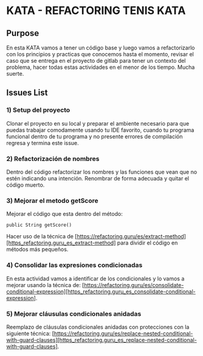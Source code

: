 # KATA - REFACTORING TENIS KATA #

## Purpose ##

En esta KATA vamos a tener un código base y luego vamos a refactorizarlo con los principios y practicas que conocemos hasta el momento, revisar el caso que se entrega en el proyecto de gitlab para tener un contexto del problema, hacer todas estas actividades en el menor de los tiempo. Mucha suerte. 

## Issues List ##

### 1) Setup del proyecto ###

Clonar el proyecto en su local y preparar el ambiente necesario para que puedas trabajar comodamente usando tu IDE favorito, cuando tu programa funcional dentro de tu programa y no presente errores de compilación regresa y termina este issue.

### 2) Refactorización de nombres ###

Dentro del código refactorizar los nombres y las funciones que vean que no estén indicando una intención. Renombrar de forma adecuada y quitar el código muerto.

  


### 3) Mejorar el metodo getScore ###

Mejorar el código que esta dentro del método:

~~~~~~~~~~
public String getScore()
~~~~~~~~~~

Hacer uso de la técnica de [https://refactoring.guru/es/extract-method][https_refactoring.guru_es_extract-method] para dividir el código en métodos más pequeños.

### 4) Consolidar las expresiones condicionadas ###

En esta actividad vamos a identificar de los condicionales y lo vamos a mejorar usando la técnica de: [https://refactoring.guru/es/consolidate-conditional-expression][https_refactoring.guru_es_consolidate-conditional-expression].

  


### 5) Mejorar cláusulas condicionales anidadas ###

Reemplazo de cláusulas condicionales anidadas con protecciones con la siguiente técnica: [https://refactoring.guru/es/replace-nested-conditional-with-guard-clauses][https_refactoring.guru_es_replace-nested-conditional-with-guard-clauses].

  



[https_refactoring.guru_es_extract-method]: https://refactoring.guru/es/extract-method
[https_refactoring.guru_es_consolidate-conditional-expression]: https://refactoring.guru/es/consolidate-conditional-expression
[https_refactoring.guru_es_replace-nested-conditional-with-guard-clauses]: https://refactoring.guru/es/replace-nested-conditional-with-guard-clauses